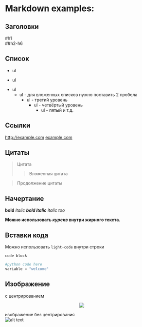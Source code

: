# Markdown examples:

## Заголовки
#h1 
<br>
##h2-h6
<br>

## Список
* ul
- ul
+ ul
  + ul - для вложенных списков нужно поставить 2 пробела
    + ul - третий уровень
      + ul - четвёртый уровень
        + ul - пятый и т.д.


## Ссылки
http://example.com
[example.com](http://example.com)

## Цитаты
> Цитата
> > Вложенная цитата

> Продолжение цитаты

## Начертание
**bold**
*italic*
***bold italic***
_italic too_

**Можно использовать _курсив_ внутри жирного текста.**



## Вставки кода
Можно использовать `light-code` внутри строки

```
code block
```

```python
#python code here
variable = "welcome"
```

## Изображение
с центрированием
<p align="center">
	<img src="https://encrypted-tbn0.gstatic.com/images?q=tbn:ANd9GcQVo2hJsxjxtmi1bZoH_QpEhKZDvCeFAp3XeQ&usqp=CAU?raw=true" width="auto" height="auto">
</p>

изображение без центрирования
<br>
![alt text](https://avatars.githubusercontent.com/u/12978591?v=4)
